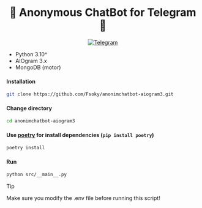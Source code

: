 <h1 align="center">🤖 Anonymous ChatBot for Telegram 📱</h1>

<p align="center">
  <a href="https://t.me/fsoky_community">
    <img src="https://img.shields.io/badge/We're in telegram-blue?style=for-the-badge&logo=Telegram" alt="Telegram">
  </a>
</p>

* Python 3.10^
* AIOgram 3.x
* MongoDB (motor)

#### Installation
```bash
git clone https://github.com/Fsoky/anonimchatbot-aiogram3.git
```
#### Change directory
```bash
cd anonimchatbot-aiogram3
```
#### Use [poetry](https://python-poetry.org/docs/) for install dependencies (`pip install poetry`)
```bash
poetry install
```
#### Run
```bash
python src/__main__.py
```

> [!TIP]
> Make sure you modify the .env file before running this script!